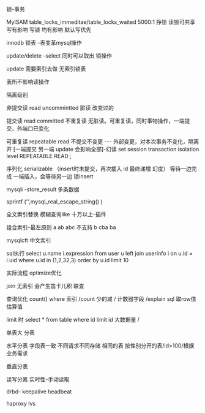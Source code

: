 锁-事务

MyISAM table_locks_immeditae/table_locks_waited  5000:1 挣锁
读锁可共享  写有影响
写锁 均有影响
默认写优先

innodb 锁表 -表变革mysql操作

update/delete -select 同时可以取出 锁操作

update 需要索引去做 无索引锁表

表所不影响读操作

隔离级别

非提交读  read uncommintted  脏读 改变过的

提交读 read committed  不重复读  无脏读。可重复读，同时事物操作，一端提交，外端口已变化

可重复读 repeatable read 不提交不变更 ---  外部变更，对本次事务不变化，隔离开
          [一端提交 另一端 update 会影响全部]-幻读
set session transaction isolation level REPEATABLE READ ;

序列化 serializable  （insert时未提交，再次插入 id 最终递增   幻度） 等待一边完成
一端插入，会等待另一边  锁insert

mysqli -store_result 多条数据

sprintf ('',mysql_real_escape_string() )

全文索引替换 模糊查询like 十万以上-插件

组合索引-最左原则 a ab abc 不支持 b cba ba

mysqlcft 中文索引

sql执行
   select u.name i.expression
    from user u left join userinfo
     i on u.id = i.uid where
   u.id in (1,2,32,3) order by u.id limit 10

实际流程 optimize优化

join 无索引 会产生笛卡儿积  联查

查询优化
count()  where  索引 /count 少的减 / 计数器字段 /explain sql 取row值估算值

limit 时 select * from table where id limit id 大数据量 /

单表大
分表

水平分表 字段表一致 不同请求不同存储 相同的表  按性别分开的表/id>100/根据业务需求

垂直分表

读写分离 实时性-手动读取

drbd-
keepalive
headbeat

haproxy
lvs
